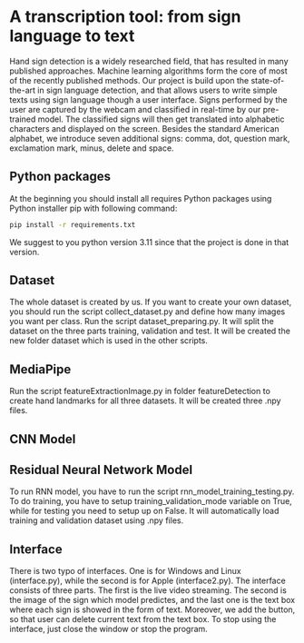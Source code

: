 
# A transcription tool: from sign language to text

Hand sign detection is a widely researched field, that has resulted in many published approaches.
Machine learning algorithms form the core of most of the recently published methods.
Our project is build upon the state-of-the-art in sign language detection, and that allows users to write simple texts using sign language though a user interface. Signs performed by the user are captured by the webcam and classified in real-time by our pre-trained model. The classified signs will then get translated into alphabetic characters and displayed on the screen. Besides the standard American alphabet, we introduce seven additional signs: comma, dot, question mark, exclamation mark, minus, delete and space.

## Python packages
At the beginning you should install all requires Python packages using Python installer pip with following command:
```bash
pip install -r requirements.txt
```
We suggest to you python version 3.11 since that the project is done in that version.

## Dataset
The whole dataset is created by us. If you want to create your own dataset, you should run the script collect_dataset.py and define how many images you want per class. Run the script dataset_preparing.py. It will split the dataset on the three parts training, validation and test. It will be created the new folder dataset which is used in the other scripts.

## MediaPipe
Run the script featureExtractionImage.py in folder featureDetection to create hand landmarks for all three datasets. It will be created three .npy files.

## CNN Model

## Residual Neural Network Model
To run RNN model, you have to run the script rnn_model_training_testing.py. To do training, you have to setup training_validation_mode variable on True, while for testing you need to setup up on False. It will automatically load training and validation dataset using .npy files. 

## Interface
There is two typo of interfaces. One is for Windows and Linux (interface.py), while the second is for Apple (interface2.py).  The interface consists of three parts. The first is the live video streaming. The second is the image of the sign which model predictes, and the last one is the text box where each sign is showed in the form of text. Moreover, we add the button, so that user can delete current text from the text box. To stop using the interface, just close the window or stop the program.